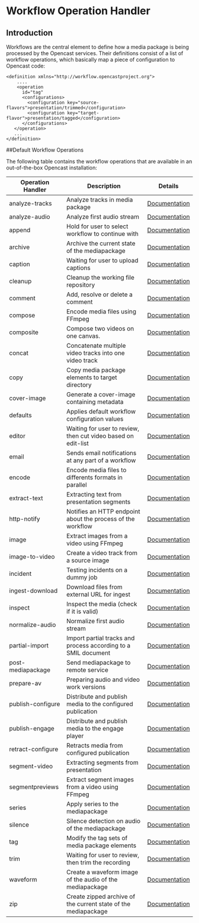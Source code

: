 # Workflow Operation Handler

## Introduction

Workflows are the central element to define how a media package is being processed by the Opencast services. Their
definitions consist of a list of workflow operations, which basically map a piece of configuration to Opencast code:

    <definition xmlns="http://workflow.opencastproject.org">
        ....
        <operation
          id="tag"
          <configurations>
            <configuration key="source-flavors">presentation/trimmed</configuration>
            <configuration key="target-flavor">presentation/tagged</configuration>
          </configurations>
       </operation>
       ...
    </definition>

##Default Workflow Operations

The following table contains the workflow operations that are available in an out-of-the-box Opencast installation:

|Operation Handler |Description                              |Details|
|------------------|---------------------------------------------------------------|------------------------------------|
|analyze-tracks    |Analyze tracks in media package                                |[Documentation](analyze-tracks-woh.md)     |
|analyze-audio     |Analyze first audio stream                                     |[Documentation](analyzeaudio-woh.md)|
|append            |Hold for user to select workflow to continue with              |[Documentation](append-woh.md)|
|archive           |Archive the current state of the mediapackage                  |[Documentation](archive-woh.md)|
|caption           |Waiting for user to upload captions                            |[Documentation](caption-woh.md)|
|cleanup           |Cleanup the working file repository                            |[Documentation](cleanup-woh.md)|
|comment           |Add, resolve or delete a comment                               |[Documentation](comment-woh.md)|
|compose           |Encode media files using FFmpeg                                |[Documentation](compose-woh.md)|
|composite         |Compose two videos on one canvas.                              |[Documentation](composite-woh.md)|
|concat            |Concatenate multiple video tracks into one video track         |[Documentation](concat-woh.md)|
|copy              |Copy media package elements to target directory                |[Documentation](copy-woh.md)|
|cover-image       |Generate a cover-image containing metadata                     |[Documentation](coverimage-woh.md)|
|defaults          |Applies default workflow configuration values                  |[Documentation](defaults-woh.md)|
|editor            |Waiting for user to review, then cut video based on edit-list  |[Documentation](editor-woh.md)|
|email             |Sends email notifications at any part of a workflow            |[Documentation](email-woh.md)|
|encode            |Encode media files to differents formats in parallel           |[Documentation](encode-woh.md)|
|extract-text      |Extracting text from presentation segments                     |[Documentation](extracttext-woh.md)|
|http-notify       |Notifies an HTTP endpoint about the process of the workflow    |[Documentation](httpnotify-woh.md)|
|image             |Extract images from a video using FFmpeg                       |[Documentation](image-woh.md)|
|image-to-video    |Create a video track from a source image                       |[Documentation](imagetovideo-woh.md)|
|incident          |Testing incidents on a dummy job                               |[Documentation](incident-woh.md)|
|ingest-download   |Download files from external URL for ingest                    |[Documentation](ingestdownload-woh.md)|
|inspect           |Inspect the media (check if it is valid)                       |[Documentation](inspect-woh.md)|
|normalize-audio   |Normalize first audio stream                                   |[Documentation](normalizeaudio-woh.md)|
|partial-import    |Import partial tracks and process according to a SMIL document |[Documentation](partial-import-woh.md)|
|post-mediapackage |Send mediapackage to remote service                            |[Documentation](postmediapackage-woh.md)|
|prepare-av        |Preparing audio and video work versions                        |[Documentation](prepareav-woh.md)|
|publish-configure |Distribute and publish media to the configured publication     |[Documentation](publishconfigure-woh.md)|
|publish-engage    |Distribute and publish media to the engage player              |[Documentation](publishengage-woh.md)|
|retract-configure |Retracts media from configured publication                     |[Documentation](retractconfigure-woh.md)|
|segment-video     |Extracting segments from presentation                          |[Documentation](segmentvideo-woh.md)|
|segmentpreviews   |Extract segment images from a video using FFmpeg               |[Documentation](segmentpreviews-woh.md)|
|series            |Apply series to the mediapackage                               |[Documentation](series-woh.md)|
|silence           |Silence detection on audio of the mediapackage                 |[Documentation](silence-woh.md)|
|tag               |Modify the tag sets of media package elements                  |[Documentation](tag-woh.md)|
|trim              |Waiting for user to review, then trim the recording            |[Documentation](trim-woh.md)|
|waveform          |Create a waveform image of the audio of the mediapackage       |[Documentation](waveform-woh.md)|
|zip               |Create zipped archive of the current state of the mediapackage |[Documentation](zip-woh.md)|

